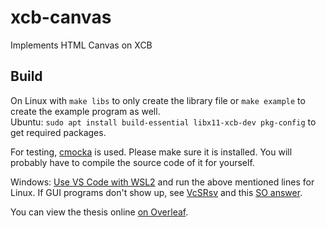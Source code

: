 # xcb-canvas
Implements HTML Canvas on XCB

## Build
On Linux with `make libs` to only create the library file or `make example` to create the example program as well. \
Ubuntu: `sudo apt install build-essential libx11-xcb-dev pkg-config` to get required packages.

For testing, [cmocka](https://cmocka.org/) is used. Please make sure it is installed. You will probably have to compile the source code of it for yourself.


Windows: [Use VS Code with WSL2](https://docs.microsoft.com/en-us/windows/wsl/tutorials/wsl-vscode) and run the above mentioned lines for Linux.
If GUI programs don't show up, see [VcSRsv](https://sourceforge.net/projects/vcxsrv/) and this [SO answer](https://stackoverflow.com/a/61110604).

You can view the thesis online [on Overleaf](https://www.overleaf.com/read/sgvnrrmzgqzy).